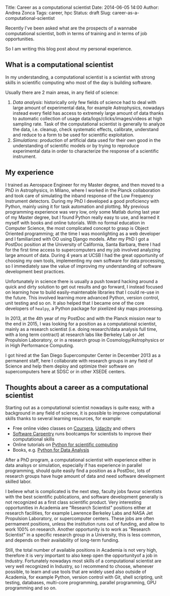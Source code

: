 Title: Career as a computational scientist
Date: 2014-06-05 14:00
Author: Andrea Zonca
Tags: career, hpc
Status: draft
Slug: career-as-a-computational-scientist

Recently I've been asked what are the prospects of a wannabe computational scientist, 
both in terms of training and in terms of job opportunities.

So I am writing this blog post about my personal experience.

## What is a computational scientist

In my understanding, a computational scientist is a scientist with strong skills in scientific computing who
most of the day is building software.

Usually there are 2 main areas, in any field of science:

1. *Data analysis*: historically only few fields of science had to deal with large amount
    of experimental data, for example Astrophysics, nowadays instead every field has access
    to extremely large amount of data thanks to automatic collection of usage data/logs/clicks/images/videos
    at high sampling rate.
    Task of the computational scientist is generally to analyze the data, i.e. cleanup, check systematic effects,
    calibrate, understand and reduce to a form to be used for scientific exploitation.
1. *Simulations*: production of artificial data used for their own good in the understanding of scientific models or
    by trying to reproduce experimental data in order to characterize the response of a scientific instrument. 

## My experience

I trained as Aerospace Engineer for my Master degree, and then moved to a PhD in Astrophysics, in Milano,
where I worked in the Planck collaboration and took care of simulating the inband response of the Low Frequency Instrument
detectors.
During my PhD I developed a good proficiency with Python, mainly using it for task automation and plotting. 
My previous programming experience was very low, only some Matlab during last year of my Master degree, but I found Python really easy to use,
and learned it myself with books and online tutorials.
With no formal education in Computer Science, the most complicated concept to grasp is Object Oriented programming; at the time
I was moonlighting as a web developer and I familiarized with OO using Django models.
After my PhD I got a PostDoc position at the University of California, Santa Barbara, there I had for the first time
access to supercomputers and my job involved analyzing large amount of data.
During 4 years at UCSB I had the great opportunity of choosing my own tools, implementing my own software for data processing,
so I immediately saw the value of improving my understanding of software development best practices.

Unfortunately in science there is usually a push toward hacking around a quick and dirty solution to get out results and go forward,
I instead focused on learning how to build easily-maintenable libraries that I could re-use in the future. This
involved learning more advanced Python, version control, unit testing and so on.
It also helped that I became one of the core developers of `healpy`, a Python package for pixelized sky maps processing.

In 2013, at the 4th year of my PostDoc and with the Planck mission near to the end in 2015, I was looking for a position
as a computational scientist, mainly as a research scientist (i.e. doing research/data analysis full time, with a long term contract) 
at research labs like Berkeley Lab or Jet Propulsion Laboratory, or in a research group in Cosmology/Astrophysics or in
High Performance Computing.

I got hired at the San Diego Supercomputer Center in December 2013 as a permanent staff, here I collaborate with research groups in
any field of Science and help them deploy and optimize their software on supercomputers here at SDSC or in other XSEDE centers.

## Thoughts about a career as a computational scientist

Starting out as a computational scientist nowadays is quite easy, with a background in any field of science, it is possible to improve computational skills thanks to several learning resources, for example:

* Free online video classes on [Coursera](https://www.coursera.org/courses?search=python), [Udacity](https://www.udacity.com/courses#!/data-science) and others
* [Software Carpentry](http://software-carpentry.org) runs bootcamps for scientists to improve their computational skills
* Online tutorials on [Python for scientific computing](http://scipy-lectures.github.io/)
* Books, e.g. [Python for Data Analysis](http://shop.oreilly.com/product/0636920023784.do)

After a PhD program, a computational scientist with experience either in data analsys or simulation, especially if has experience in parallel programming, should quite easily find a position as a PostDoc, lots of research groups have huge amount of data and need software development skilled labor.

I believe what is complicated is the next step, faculty jobs favour scientists with the best scientific publications, and software development generally is not recognized as a first class scientific product.
Very interesting opportunities in Academia are "Research Scientist" positions either at research facilities, for example Lawrence Berkeley Labs and NASA Jet Propulsion Laboratory, or supercomputer centers. These jobs are often permament positions, unless the institution runs out of funding, and allow to work 100% on research.
Another opportunity is to work as "Research Scientist" in a specific research group in a University, this is less common, and depends on their availability of long-term funding.

Still, the total number of available positions in Academia is not very high, therefore it is very important to also keep open the opportunityof a job in Industry. Fortunately nowadays most  skills of a computational scientist are very well recognized in Industry, so I recommend to choose, whenever possible, to learn and use tools that are widely used also outside of Academia, for example Python, version control with Git, shell scripting, unit testing, databases, multi-core programming, parallel programming, GPU programming and so on.
